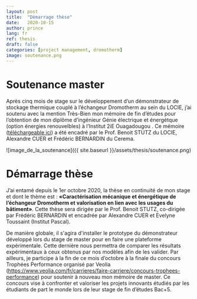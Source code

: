 ```yaml
---
layout: post
title:  "Démarrage thèse"
date:   2020-10-15
author: prince
lang: fr
ref: thesis
draft: false
categories: [project management, dromotherm]
image: soutenance.png
---
```

# Soutenance master

Après cinq mois de stage sur le développement d’un démonstrateur de stockage thermique couplé 
à l’échangeur Dromotherm au sein du LOCIE, j’ai soutenu avec la mention Très-Bien mon mémoire 
de fin d’études pour l’obtention de mon diplôme d’ingénieur Génie électrique et énergétque (option énergies renouvelbles) à l’Institut 2iE Ouagadougou 
. Ce mémoire ([téléchargeable ici](/assets/downloads/fr/Mémoire_SEVI_Prince_corrigé.pdf)) a été encadré par le Prof. Benoit STUTZ du LOCIE, Alexandre CUER et Frédéric BERNARDIN du Cerema.

![image_de_la_soutenance]({{ site.baseurl }}/assets/thesis/soutenance.png)

# Démarrage thèse

J’ai entamé depuis le 1er octobre 2020, la thèse en continuité de mon stage et dont le thème est : 
**«Caractérisation mécanique et énergétique de l’échangeur Dromotherm et valorisation en lien avec les usages du bâtiment»**.
Cette thèse sera dirigée par le Prof. Benoit STUTZ, co-dirigée par Frédéric BERNARDIN et encadrée par Alexandre CUER et Evelyne Toussaint (Institut Pascal).

De manière globale, il s'agira d'installer le prototype du démonstrateur développé lors du stage de master pour en faire une plateforme expérimentale.
Cette dernière nous permettra de comparer les résultats expérimentaux à ceux obtenus par nos modèles afin de les valider.
Par ailleurs, je participe à la fin de ce mois d’octobre à la finale du concours Trophées Performance organisé par Veolia (https://www.veolia.com/fr/carrieres/faire-carriere/concours-trophees-performance) pour soutenir à nouveau mon mémoire de master.
Ce concours vise à confronter et valoriser les projets innovants étudiés par les étudiants de part le monde lors de leur stage de fin d’études Bac+5. 
